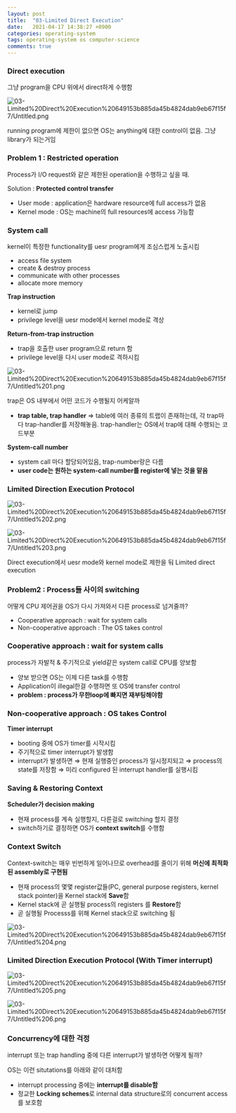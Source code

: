 ```yaml
---
layout: post
title:  "03-Limited Direct Execution"
date:   2021-04-17 14:38:27 +0900
categories: operating-system
tags: operating-system os computer-science
comments: true  
---
```


### Direct execution

그냥 program을 CPU 위에서 direct하게 수행함

![03-Limited%20Direct%20Execution%20649153b885da45b4824dab9eb67f15f7/Untitled.png](03-Limited%20Direct%20Execution%20649153b885da45b4824dab9eb67f15f7/Untitled.png)

running program에 제한이 없으면 OS는 anything에 대한 control이 없음. 그냥 library가 되는거임

### Problem 1 : Restricted operation

Process가 I/O request와 같은 제한된 operation을 수행하고 싶을 때.

Solution : **Protected control transfer**

- User mode : application은 hardware resource에 full access가 없음
- Kernel mode : OS는 machine의 full resources에 access 가능함

### System call

kernel이 특정한 functionality를 uesr program에게 조심스럽게 노출시킴

- access file system
- create & destroy process
- communicate with other processes
- allocate more memory

**Trap instruction**

- kernel로 jump
- privilege level을 uesr mode에서 kernel mode로 격상

**Return-from-trap instruction**

- trap을 호출한 user program으로 return 함
- privilege level을 다시 user mode로 격하시킴

![03-Limited%20Direct%20Execution%20649153b885da45b4824dab9eb67f15f7/Untitled%201.png](03-Limited%20Direct%20Execution%20649153b885da45b4824dab9eb67f15f7/Untitled%201.png)

trap은 OS 내부에서 어떤 코드가 수행될지 어케알까

- **trap table, trap handler**
⇒ table에 여러 종류의 트랩이 존재하는데, 각 trap마다 trap-handler를 저장해놓음. trap-handler는 OS에서 trap에 대해 수행되는 코드부분

**System-call number**

- system call 마다 할당되어있음, trap-number랑은 다름
- **user code는 원하는 system-call number를 register에 넣는 것을 맡음**

### Limited Direction Execution Protocol

![03-Limited%20Direct%20Execution%20649153b885da45b4824dab9eb67f15f7/Untitled%202.png](03-Limited%20Direct%20Execution%20649153b885da45b4824dab9eb67f15f7/Untitled%202.png)

![03-Limited%20Direct%20Execution%20649153b885da45b4824dab9eb67f15f7/Untitled%203.png](03-Limited%20Direct%20Execution%20649153b885da45b4824dab9eb67f15f7/Untitled%203.png)

Direct execution에서 uesr mode와 kernel mode로 제한을 둬 Limited direct execution

### Problem2 : Process들 사이의 switching

어떻게 CPU 제어권을 OS가 다시 가져와서 다른 process로 넘겨줄까?

- Cooperative approach : wait for system calls
- Non-cooperative approach : The OS takes control

### Cooperative approach : wait for system calls

process가 자발적 & 주기적으로 yield같은 system call로 CPU를 양보함

- 양보 받으면 OS는 이제 다른 task를 수행함
- Application이 illegal한걸 수행하면 또 OS에 transfer control
- **problem : process가 무한loop에 빠지면 재부팅해야함**

### Non-cooperative approach : OS takes Control

**Timer interrupt** 

- booting 중에 OS가 timer를 시작시킴
- 주기적으로 timer interrupt가 발생함
- interrupt가 발생하면
⇒ 현재 실행중인 process가 일시정지되고
⇒ process의 state를 저장함
⇒ 미리 configured 된 interrupt handler를 실행시킴

### Saving & Restoring Context

**Scheduler가 decision making**

- 현재 process를 계속 실행할지, 다른걸로 switching 할지 결정
- switch하기로 결정하면 OS가 **context switch**를 수행함

### Context Switch

Context-switch는 매우 빈번하게 일어나므로 overhead를 줄이기 위해 **머신에 최적화된 assembly로 구현됨**

- 현재 process의 몇몇 register값들(PC, general purpose registers, kernel stack pointer)을 Kernel stack에 **Save**함
- Kernel stack에 곧 실행될 process의 registers 를 **Restore**함
- 곧 실행될 Processs를 위해 Kernel stack으로 switching 됨

![03-Limited%20Direct%20Execution%20649153b885da45b4824dab9eb67f15f7/Untitled%204.png](03-Limited%20Direct%20Execution%20649153b885da45b4824dab9eb67f15f7/Untitled%204.png)

### Limited Direction Execution Protocol (With Timer interrupt)

![03-Limited%20Direct%20Execution%20649153b885da45b4824dab9eb67f15f7/Untitled%205.png](03-Limited%20Direct%20Execution%20649153b885da45b4824dab9eb67f15f7/Untitled%205.png)

![03-Limited%20Direct%20Execution%20649153b885da45b4824dab9eb67f15f7/Untitled%206.png](03-Limited%20Direct%20Execution%20649153b885da45b4824dab9eb67f15f7/Untitled%206.png)

### Concurrency에 대한 걱정

interrupt 또는 trap handling 중에 다른 interrupt가 발생하면 어떻게 될까?

OS는 이런 situtations를 아래와 같이 대처함

- interrupt processing 중에는 **interrupt를 disable함**
- 정교한 **Locking schemes**로 internal data structure로의 concurrent access를 보호함